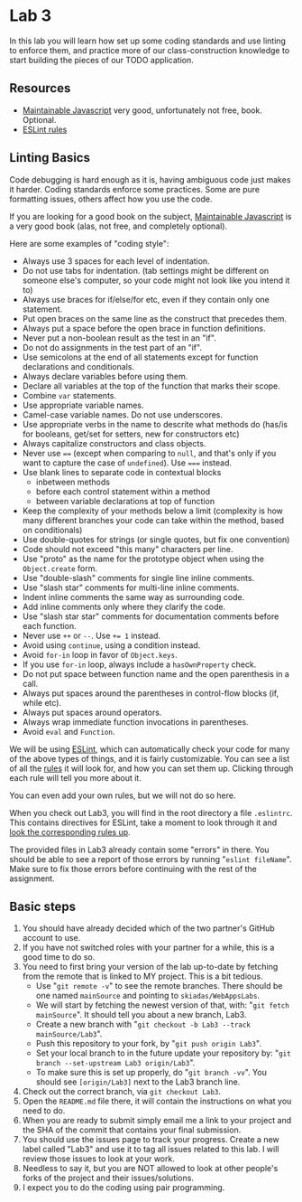 # Lab 3

In this lab you will learn how set up some coding standards and use linting to enforce them, and practice more of our class-construction knowledge to start building the pieces of our TODO application.

## Resources

- [Maintainable Javascript](http://shop.oreilly.com/product/0636920025245.do) very good, unfortunately not free, book. Optional.
- [ESLint rules](http://eslint.org/docs/rules/)

## Linting Basics

Code debugging is hard enough as it is, having ambiguous code just makes it harder. Coding standards enforce some practices. Some are pure formatting issues, others affect how you use the code.

If you are looking for a good book on the subject, [Maintainable Javascript](http://shop.oreilly.com/product/0636920025245.do) is a very good book (alas, not free, and completely optional).

Here are some examples of "coding style":

- Always use 3 spaces for each level of indentation.
- Do not use tabs for indentation. (tab settings might be different on someone else's computer, so your code might not look like you intend it to)
- Always use braces for if/else/for etc, even if they contain only one statement.
- Put open braces on the same line as the construct that precedes them.
- Always put a space before the open brace in function definitions.
- Never put a non-boolean result as the test in an "if".
- Do not do assignments in the test part of an "if".
- Use semicolons at the end of all statements except for function declarations and conditionals.
- Always declare variables before using them.
- Declare all variables at the top of the function that marks their scope.
- Combine `var` statements.
- Use appropriate variable names.
- Camel-case variable names. Do not use underscores.
- Use appropriate verbs in the name to descrite what methods do (has/is for booleans, get/set for setters, new for constructors etc)
- Always capitalize constructors and class objects.
- Never use `==` (except when comparing to `null`, and that's only if you want to capture the case of `undefined`). Use `===` instead.
- Use blank lines to separate code in contextual blocks
    - inbetween methods
    - before each control statement within a method
    - between variable declarations at top of function
- Keep the complexity of your methods below a limit (complexity is how many different branches your code can take within the method, based on conditionals)
- Use double-quotes for strings (or single quotes, but fix one convention)
- Code should not exceed "this many" characters per line.
- Use "proto" as the name for the prototype object when using the `Object.create` form.
- Use "double-slash" comments for single line inline comments.
- Use "slash star" comments for multi-line inline comments.
- Indent inline comments the same way as surrounding code.
- Add inline comments only where they clarify the code.
- Use "slash star star" comments for documentation comments before each function.
- Never use `++` or `--`. Use `+= 1` instead.
- Avoid using `continue`, using a condition instead.
- Avoid `for-in` loop in favor of `Object.keys`.
- If you use `for-in` loop, always include a `hasOwnProperty` check.
- Do not put space between function name and the open parenthesis in a call.
- Always put spaces around the parentheses in control-flow blocks (if, while etc).
- Always put spaces around operators.
- Always wrap immediate function invocations in parentheses.
- Avoid `eval` and `Function`.

We will be using [ESLint](http://eslint.org/), which can automatically check your code for many of the above types of things, and it is fairly customizable. You can see a list of all the [rules](http://eslint.org/docs/rules/) it will look for, and how you can set them up. Clicking through each rule will tell you more about it.

You can even add your own rules, but we will not do so here.

When you check out Lab3, you will find in the root directory a file `.eslintrc`. This contains directives for ESLint, take a moment to look through it and [look the corresponding rules up](http://eslint.org/docs/rules/).

The provided files in Lab3 already contain some "errors" in there. You should be able to see a report of those errors by running "`eslint fileName`". Make sure to fix those errors before continuing with the rest of the assignment.

## Basic steps

1. You should have already decided which of the two partner's GitHub account to use.
2. If you have not switched roles with your partner for a while, this is a good time to do so.
3. You need to first bring your version of the lab up-to-date by fetching from the remote that is linked to MY project. This is a bit tedious.
    - Use "`git remote -v`" to see the remote branches. There should be one named `mainSource` and pointing to `skiadas/WebAppsLabs`.
    - We will start by fetching the newest version of that, with: "`git fetch mainSource`". It should tell you about a new branch, Lab3.
    - Create a new branch with "`git checkout -b Lab3 --track mainSource/Lab3`".
    - Push this repository to your fork, by "`git push origin Lab3`".
    - Set your local branch to in the future update your repository by: "`git branch --set-upstream Lab3 origin/Lab3`".
    - To make sure this is set up properly, do "`git branch -vv`". You should see `[origin/Lab3]` next to the Lab3 branch line.
4. Check out the correct branch, via `git checkout Lab3`.
5. Open the `README.md` file there, it will contain the instructions on what you need to do.
6. When you are ready to submit simply email me a link to your project and the SHA of the commit that contains your final submission.
7. You should use the issues page to track your progress. Create a new label called "Lab3" and use it to tag all issues related to this lab. I will review those issues to look at your work.
8. Needless to say it, but you are NOT allowed to look at other people's forks of the project and their issues/solutions.
9. I expect you to do the coding using pair programming.
